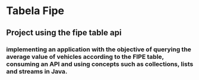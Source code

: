 # Tabela Fipe
## Project using the fipe table api
### implementing an application with the objective of querying the average value of vehicles according to the FIPE table, consuming an API and using concepts such as collections, lists and streams in Java.
